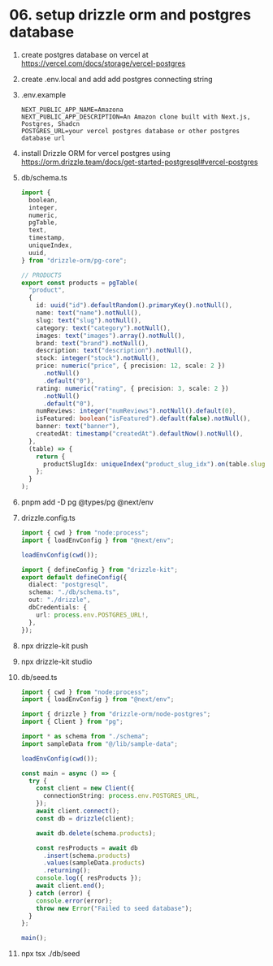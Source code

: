 # 06. setup drizzle orm and postgres database

1. create postgres database on vercel at https://vercel.com/docs/storage/vercel-postgres
2. create .env.local and add add postgres connecting string
3. .env.example

   ```env
   NEXT_PUBLIC_APP_NAME=Amazona
   NEXT_PUBLIC_APP_DESCRIPTION=An Amazon clone built with Next.js, Postgres, Shadcn
   POSTGRES_URL=your vercel postgres database or other postgres database url
   ```

4. install Drizzle ORM for vercel postgres using https://orm.drizzle.team/docs/get-started-postgresql#vercel-postgres
5. db/schema.ts

   ```ts
   import {
     boolean,
     integer,
     numeric,
     pgTable,
     text,
     timestamp,
     uniqueIndex,
     uuid,
   } from "drizzle-orm/pg-core";

   // PRODUCTS
   export const products = pgTable(
     "product",
     {
       id: uuid("id").defaultRandom().primaryKey().notNull(),
       name: text("name").notNull(),
       slug: text("slug").notNull(),
       category: text("category").notNull(),
       images: text("images").array().notNull(),
       brand: text("brand").notNull(),
       description: text("description").notNull(),
       stock: integer("stock").notNull(),
       price: numeric("price", { precision: 12, scale: 2 })
         .notNull()
         .default("0"),
       rating: numeric("rating", { precision: 3, scale: 2 })
         .notNull()
         .default("0"),
       numReviews: integer("numReviews").notNull().default(0),
       isFeatured: boolean("isFeatured").default(false).notNull(),
       banner: text("banner"),
       createdAt: timestamp("createdAt").defaultNow().notNull(),
     },
     (table) => {
       return {
         productSlugIdx: uniqueIndex("product_slug_idx").on(table.slug),
       };
     }
   );
   ```

6. pnpm add -D pg @types/pg @next/env
7. drizzle.config.ts

   ```ts
   import { cwd } from "node:process";
   import { loadEnvConfig } from "@next/env";

   loadEnvConfig(cwd());

   import { defineConfig } from "drizzle-kit";
   export default defineConfig({
     dialect: "postgresql",
     schema: "./db/schema.ts",
     out: "./drizzle",
     dbCredentials: {
       url: process.env.POSTGRES_URL!,
     },
   });
   ```

8. npx drizzle-kit push
9. npx drizzle-kit studio
10. db/seed.ts

    ```ts
    import { cwd } from "node:process";
    import { loadEnvConfig } from "@next/env";

    import { drizzle } from "drizzle-orm/node-postgres";
    import { Client } from "pg";

    import * as schema from "./schema";
    import sampleData from "@/lib/sample-data";

    loadEnvConfig(cwd());

    const main = async () => {
      try {
        const client = new Client({
          connectionString: process.env.POSTGRES_URL,
        });
        await client.connect();
        const db = drizzle(client);

        await db.delete(schema.products);

        const resProducts = await db
          .insert(schema.products)
          .values(sampleData.products)
          .returning();
        console.log({ resProducts });
        await client.end();
      } catch (error) {
        console.error(error);
        throw new Error("Failed to seed database");
      }
    };

    main();
    ```

11. npx tsx ./db/seed

